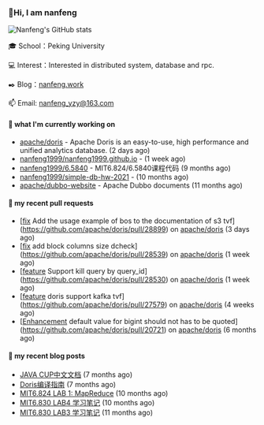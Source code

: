 ### 👋Hi, I am nanfeng

![Nanfeng's GitHub stats](https://github-readme-stats.vercel.app/api?username=nanfeng1999&bg_color=30,C2FFD8,465EFB&title_color=fff&text_color=fff)

🎓 School：Peking University

💻 Interest：Interested in distributed system, database and rpc.

✒️ Blog：[nanfeng.work](https://nanfeng1999.github.io/)

📫 Email: [nanfeng_yzy@163.com](mailto:nanfeng_yzy@163.com)

#### 🍭 what I'm currently working on

- [apache/doris](https://github.com/apache/doris) - Apache Doris is an easy-to-use, high performance and unified analytics database. (2 days ago)
- [nanfeng1999/nanfeng1999.github.io](https://github.com/nanfeng1999/nanfeng1999.github.io) -  (1 week ago)
- [nanfeng1999/6.5840](https://github.com/nanfeng1999/6.5840) - MIT6.824/6.5840课程代码 (9 months ago)
- [nanfeng1999/simple-db-hw-2021](https://github.com/nanfeng1999/simple-db-hw-2021) -  (10 months ago)
- [apache/dubbo-website](https://github.com/apache/dubbo-website) - Apache Dubbo documents (11 months ago)

#### 📌 my recent pull requests

- [[fix](doc)  Add the usage example of bos to the documentation of s3 tvf](https://github.com/apache/doris/pull/28899) on [apache/doris](https://github.com/apache/doris) (3 days ago)
- [[fix](block) add block columns size dcheck](https://github.com/apache/doris/pull/28539) on [apache/doris](https://github.com/apache/doris) (1 week ago)
- [[feature](expr) Support kill query by query_id](https://github.com/apache/doris/pull/28530) on [apache/doris](https://github.com/apache/doris) (1 week ago)
- [[feature](tvf) doris support kafka tvf](https://github.com/apache/doris/pull/27579) on [apache/doris](https://github.com/apache/doris) (4 weeks ago)
- [[Enhancement](Column) default value for bigint should not has to be quoted](https://github.com/apache/doris/pull/20721) on [apache/doris](https://github.com/apache/doris) (6 months ago)

#### 📄 my recent blog posts

- [JAVA CUP中文文档](https://nanfeng1999.github.io/java-cup-zhong-wen-wen-dang/) (7 months ago)
- [Doris编译指南](https://nanfeng1999.github.io/doris-bian-yi-zhi-nan/) (7 months ago)
- [MIT6.824 LAB 1: MapReduce](https://nanfeng1999.github.io/mit6824-lab-1-mapreduce/) (10 months ago)
- [MIT6.830 LAB4 学习笔记](https://nanfeng1999.github.io/mit6830-lab4-xue-xi-bi-ji/) (10 months ago)
- [MIT6.830 LAB3 学习笔记](https://nanfeng1999.github.io/mit6830-lab3-xue-xi-bi-ji/) (11 months ago)
